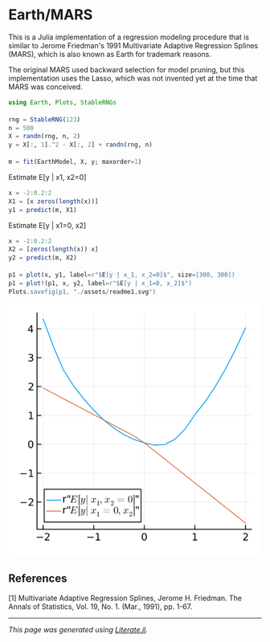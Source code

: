 # Earth/MARS

This is a Julia implementation of a regression modeling procedure that
is similar to Jerome Friedman's 1991 Multivariate Adaptive Regression
Splines (MARS), which is also known as Earth for trademark reasons.

The original MARS used backward selection for model pruning, but this
implementation uses the Lasso, which was not invented yet at the time
that MARS was conceived.

````julia
using Earth, Plots, StableRNGs

rng = StableRNG(123)
n = 500
X = randn(rng, n, 2)
y = X[:, 1].^2 - X[:, 2] + randn(rng, n)

m = fit(EarthModel, X, y; maxorder=1)
````

Estimate E[y | x1, x2=0]

````julia
x = -2:0.2:2
X1 = [x zeros(length(x))]
y1 = predict(m, X1)
````

Estimate E[y | x1=0, x2]

````julia
x = -2:0.2:2
X2 = [zeros(length(x)) x]
y2 = predict(m, X2)

p1 = plot(x, y1, label=r"$E[y | x_1, x_2=0]$", size=[300, 300])
p1 = plot!(p1, x, y2, label=r"$E[y | x_1=0, x_2]$")
Plots.savefig(p1, "./assets/readme1.svg")
````

![Example plot 2](assets/readme1.svg)

## References

[1] Multivariate Adaptive Regression Splines, Jerome H. Friedman.
The Annals of Statistics, Vol. 19, No. 1. (Mar., 1991), pp. 1-67.

---

*This page was generated using [Literate.jl](https://github.com/fredrikekre/Literate.jl).*

